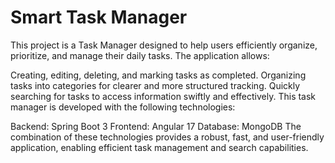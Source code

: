 # Smart Task Manager
This project is a Task Manager designed to help users efficiently organize, prioritize, and manage their daily tasks. The application allows:

Creating, editing, deleting, and marking tasks as completed.
Organizing tasks into categories for clearer and more structured tracking.
Quickly searching for tasks to access information swiftly and effectively.
This task manager is developed with the following technologies:

Backend: Spring Boot 3
Frontend: Angular 17
Database: MongoDB
The combination of these technologies provides a robust, fast, and user-friendly application, enabling efficient task management and search capabilities.
